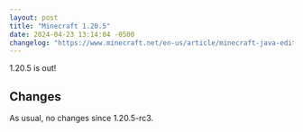```yaml
---
layout: post
title: "Minecraft 1.20.5"
date: 2024-04-23 13:14:04 -0500
changelog: "https://www.minecraft.net/en-us/article/minecraft-java-edition-1-20-5"
---
```


1.20.5 is out!

## Changes

As usual, no changes since 1.20.5-rc3.

